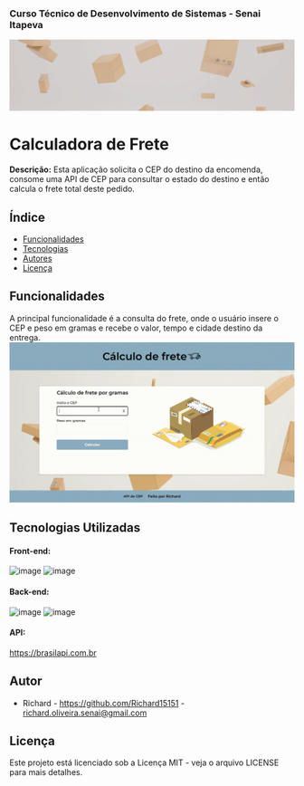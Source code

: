 
### Curso Técnico de Desenvolvimento de Sistemas - Senai Itapeva
![Imagem de capa](static/img/gifs/Calculadora-de-frete-com-API.gif)
# Calculadora de Frete
**Descrição:**
Esta aplicação solicita o CEP do destino da encomenda, consome uma API de CEP para consultar o estado do destino e então calcula o frete total deste pedido.
## Índice
* [Funcionalidades](#funcionalidades)
* [Tecnologias](#tecnologias-utilizadas)
* [Autores](#autor)
* [Licença](#licença)
## Funcionalidades
A principal funcionalidade é a consulta do frete, onde o usuário insere o CEP e peso em gramas e recebe o valor, tempo e cidade destino da entrega.
![gif calculando o frete](static/img/gifs/testando.gif)
## Tecnologias Utilizadas
#### Front-end:
![image](https://img.shields.io/badge/HTML5-E34F26?style=for-the-badge&logo=html5&logoColor=white)
![image](https://img.shields.io/badge/CSS3-1572B6?style=for-the-badge&logo=css3&logoColor=white)
#### Back-end:
![image](https://img.shields.io/badge/Python-FFD43B?style=for-the-badge&logo=python&logoColor=blue)
![image](https://img.shields.io/badge/Flask-000000?style=for-the-badge&logo=flask&logoColor=white)
#### API:
https://brasilapi.com.br
## Autor
- Richard - https://github.com/Richard15151 - richard.oliveira.senai@gmail.com
## Licença
Este projeto está licenciado sob a Licença MIT - veja o arquivo LICENSE para mais detalhes.

